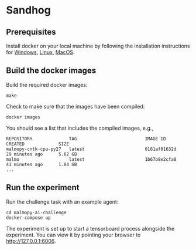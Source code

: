 # Sandhog


## Prerequisites

Install docker on your local machine by following the installation instructions for 
[Windows](https://docs.docker.com/docker-for-windows/install/), 
[Linux](https://docs.docker.com/engine/installation/), 
[MacOS](https://docs.docker.com/docker-for-mac/install/).


## Build the docker images

Build the required docker images:
```
make
```

Check to make sure that the images have been compiled:
```
docker images
```
You should see a list that includes the compiled images, e.g.,
```
REPOSITORY              TAG                          IMAGE ID            CREATED             SIZE
malmopy-cntk-cpu-py27   latest                       0161af81632d        29 minutes ago      5.62 GB
malmo                   latest                       1b67b8e2cfa8        41 minutes ago      1.04 GB
...
```

## Run the experiment

Run the challenge task with an example agent:
```
cd malmopy-ai-challenge
docker-compose up
```

The experiment is set up to start a tensorboard process alongside the experiment.
You can view it by pointing your browser to http://127.0.0.1:6006.
